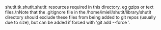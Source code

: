 shutit.tk.shutit.shutit: resources required in this directory, eg gzips or text files.\nNote that the .gitignore file in the /home/imiell/shutit/library/shutit directory should exclude these files from being added to git repos (usually due to size), but can be added if forced with 'git add --force <file>'.
